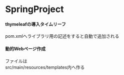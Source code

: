 # SpringProject
 
#### thymeleafの導入タイムリーフ  
pom.xmlへライブラリ用の記述をすると自動で追加される

#### 動的Webページ作成
ファイルは  
src/main/resources/templates内へ作る